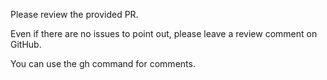 Please review the provided PR.

Even if there are no issues to point out, please leave a review comment on GitHub.

You can use the gh command for comments.